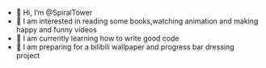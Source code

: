 - 👋 Hi, I’m @SpiralTower
- 👀 I am interested in reading some books,watching animation and making happy and funny videos<br>
- 🌱 I am currently learning how to write good code<br>
- 🎈 I am preparing for a bilibili wallpaper and progress bar dressing project
